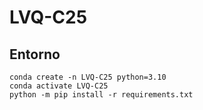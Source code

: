 # LVQ-C25

## Entorno
```
conda create -n LVQ-C25 python=3.10
conda activate LVQ-C25
python -m pip install -r requirements.txt 
```
